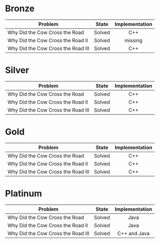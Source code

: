 # Bronze
| Problem        | State           | Implementation  |
| ------------- |:---------------:| :--------------:|
| Why Did the Cow Cross the Road | Solved          | C++            |
| Why Did the Cow Cross the Road II | Solved          | missing            |
| Why Did the Cow Cross the Road III | Solved          | C++            |
# Silver
| Problem        | State           | Implementation  |
| ------------- |:---------------:| :--------------:|
| Why Did the Cow Cross the Road | Solved          | C++            |
| Why Did the Cow Cross the Road II | Solved          | C++            |
| Why Did the Cow Cross the Road III | Solved          | C++            |
# Gold
| Problem        | State           | Implementation  |
| ------------- |:---------------:| :--------------:|
| Why Did the Cow Cross the Road | Solved          | C++            |
| Why Did the Cow Cross the Road II | Solved          | C++            |
| Why Did the Cow Cross the Road III | Solved          | C++            |
# Platinum
| Problem        | State           | Implementation  |
| ------------- |:---------------:| :--------------:|
| Why Did the Cow Cross the Road | Solved          | Java            |
| Why Did the Cow Cross the Road II | Solved          | Java            |
| Why Did the Cow Cross the Road III | Solved          | C++ and Java            |
